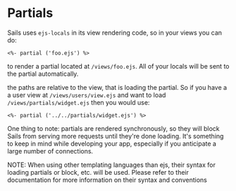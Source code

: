 # Partials

Sails uses `ejs-locals` in its view rendering code, so in your views you can do:

```
<%- partial ('foo.ejs') %> 
```

to render a partial located at `/views/foo.ejs`. All of your locals will be sent to the partial automatically.

the paths are relative to the view, that is loading the partial. So if you have a a user view at `/views/users/view.ejs` and want to load `/views/partials/widget.ejs` then you would use:

```
<%- partial ('../../partials/widget.ejs') %> 
```

One thing to note: partials are rendered synchronously, so they will block Sails from serving more requests until they're done loading. It's something to keep in mind while developing your app, especially if you anticipate a large number of connections.

NOTE: When using other templating languages than ejs, their syntax for loading partials or block, etc. will be used. Please refer to their documentation for more information on their syntax and conventions

<docmeta name="uniqueID" value="Partials610916">
<docmeta name="displayName" value="Partials">

